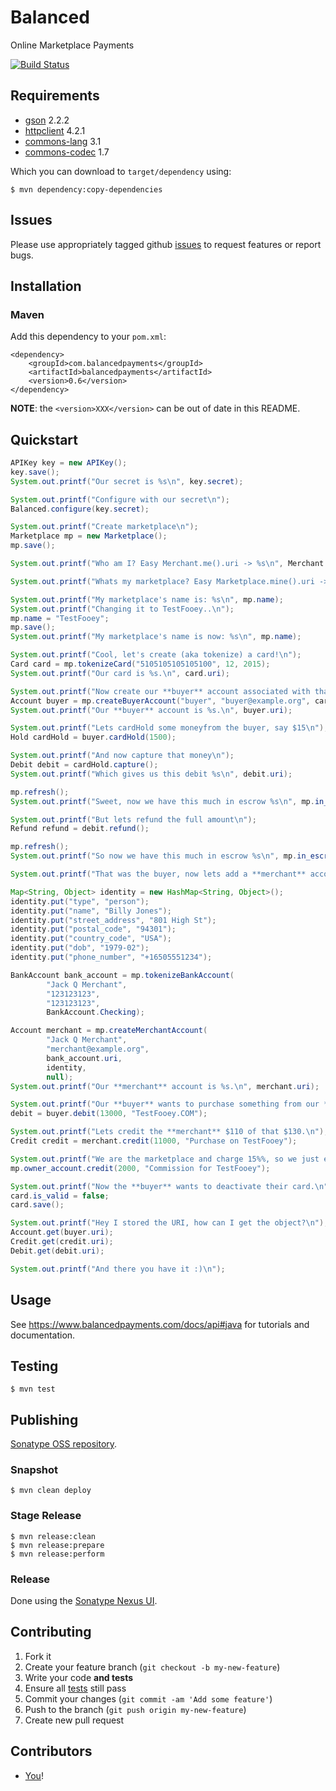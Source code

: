 # Balanced

Online Marketplace Payments

[![Build Status](https://secure.travis-ci.org/balanced/balanced-java.png)](http://travis-ci.org/balanced/balanced-java)

## Requirements

- [gson](http://code.google.com/p/google-gson/) 2.2.2
- [httpclient](http://hc.apache.org/) 4.2.1
- [commons-lang](http://commons.apache.org/lang/) 3.1
- [commons-codec](http://commons.apache.org/codec/) 1.7

Which you can download to `target/dependency` using:

    $ mvn dependency:copy-dependencies

## Issues

Please use appropriately tagged github [issues](https://github.com/balanced/balanced-java/issues) to request features or report bugs.

## Installation

### Maven

Add this dependency to your `pom.xml`:

    <dependency>
	    <groupId>com.balancedpayments</groupId>
	    <artifactId>balancedpayments</artifactId>
	    <version>0.6</version>
    </dependency>

**NOTE**: the `<version>XXX</version>` can be out of date in this README.

## Quickstart

```java
APIKey key = new APIKey();
key.save();
System.out.printf("Our secret is %s\n", key.secret);

System.out.printf("Configure with our secret\n");
Balanced.configure(key.secret);

System.out.printf("Create marketplace\n");
Marketplace mp = new Marketplace();
mp.save();

System.out.printf("Who am I? Easy Merchant.me().uri -> %s\n", Merchant.me().uri);

System.out.printf("Whats my marketplace? Easy Marketplace.mine().uri -> %s\n", Marketplace.mine().uri);

System.out.printf("My marketplace's name is: %s\n", mp.name);
System.out.printf("Changing it to TestFooey..\n");
mp.name = "TestFooey";
mp.save();
System.out.printf("My marketplace's name is now: %s\n", mp.name);

System.out.printf("Cool, let's create (aka tokenize) a card!\n");
Card card = mp.tokenizeCard("5105105105105100", 12, 2015);
System.out.printf("Our card is %s.\n", card.uri);

System.out.printf("Now create our **buyer** account associated with that card\n");
Account buyer = mp.createBuyerAccount("buyer", "buyer@example.org", card.uri, null);
System.out.printf("Our **buyer** account is %s.\n", buyer.uri);

System.out.printf("Lets cardHold some moneyfrom the buyer, say $15\n");
Hold cardHold = buyer.cardHold(1500);

System.out.printf("And now capture that money\n");
Debit debit = cardHold.capture();
System.out.printf("Which gives us this debit %s\n", debit.uri);

mp.refresh();
System.out.printf("Sweet, now we have this much in escrow %s\n", mp.in_escrow);

System.out.printf("But lets refund the full amount\n");
Refund refund = debit.refund();

mp.refresh();
System.out.printf("So now we have this much in escrow %s\n", mp.in_escrow);

System.out.printf("That was the buyer, now lets add a **merchant** account\n");

Map<String, Object> identity = new HashMap<String, Object>();
identity.put("type", "person");
identity.put("name", "Billy Jones");
identity.put("street_address", "801 High St");
identity.put("postal_code", "94301");
identity.put("country_code", "USA");
identity.put("dob", "1979-02");
identity.put("phone_number", "+16505551234");

BankAccount bank_account = mp.tokenizeBankAccount(
        "Jack Q Merchant",
        "123123123",
        "123123123",
        BankAccount.Checking);

Account merchant = mp.createMerchantAccount(
        "Jack Q Merchant",
        "merchant@example.org",
        bank_account.uri,
        identity,
        null);
System.out.printf("Our **merchant** account is %s.\n", merchant.uri);

System.out.printf("Our **buyer** wants to purchase something from our **merchant** for $130.\n");
debit = buyer.debit(13000, "TestFooey.COM");

System.out.printf("Lets credit the **merchant** $110 of that $130.\n");
Credit credit = merchant.credit(11000, "Purchase on TestFooey");

System.out.printf("We are the marketplace and charge 15%%, so we just earned $20!\n");
mp.owner_account.credit(2000, "Commission for TestFooey");

System.out.printf("Now the **buyer** wants to deactivate their card.\n");
card.is_valid = false;
card.save();

System.out.printf("Hey I stored the URI, how can I get the object?\n");
Account.get(buyer.uri);
Credit.get(credit.uri);
Debit.get(debit.uri);

System.out.printf("And there you have it :)\n");
```

## Usage

See https://www.balancedpayments.com/docs/api#java for tutorials and documentation.

## Testing

    $ mvn test

## Publishing

[Sonatype OSS repository](https://docs.sonatype.org/display/Repository/Sonatype+OSS+Maven+Repository+Usage+Guide).

### Snapshot

    $ mvn clean deploy

### Stage Release

    $ mvn release:clean
    $ mvn release:prepare
    $ mvn release:perform

### Release

Done using the [Sonatype Nexus UI](https://oss.sonatype.org/).

## Contributing

1. Fork it
2. Create your feature branch (`git checkout -b my-new-feature`)
3. Write your code **and tests**
4. Ensure all [tests](#testing) still pass
5. Commit your changes (`git commit -am 'Add some feature'`)
6. Push to the branch (`git push origin my-new-feature`)
7. Create new pull request

## Contributors

* [You](https://github.com/balanced/balanced-java/issues)!
